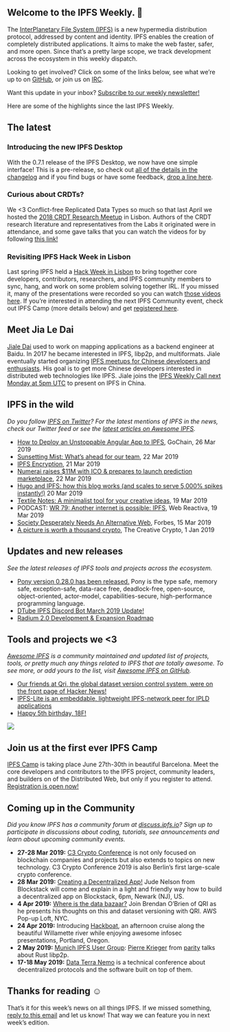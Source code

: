 ## Welcome to the IPFS Weekly. 👋

The [InterPlanetary File System (IPFS)](https://ipfs.io/) is a new hypermedia distribution protocol, addressed by content and identity. IPFS enables the creation of completely distributed applications. It aims to make the web faster, safer, and more open. Since that’s a pretty large scope, we track development across the ecosystem in this weekly dispatch.

Looking to get involved? Click on some of the links below, see what we’re up to on [GitHub](https://github.com/ipfs), or join us on [IRC](https://riot.im/app/#/room/#ipfs:matrix.org).

Want this update in your inbox? [Subscribe to our weekly newsletter!](https://tinyletter.com/ipfsnewsletter)

Here are some of the highlights since the last IPFS Weekly.


## The latest

### Introducing the new IPFS Desktop

With the 0.7.1 release of the IPFS Desktop, we now have one simple interface! This is a pre-release, so check out [all of the details in the changelog](https://github.com/ipfs-shipyard/ipfs-desktop/releases/tag/v0.7.1) and if you find bugs or have some feedback, [drop a line here](https://github.com/ipfs-shipyard/ipfs-desktop/issues/new).

### Curious about CRDTs?

We <3 Conflict-free Replicated Data Types so much so that last April we hosted the [2018 CRDT Research Meetup](https://blog.ipfs.io/67-crdt-research-meetup/) in Lisbon. Authors of the CRDT research literature and representatives from the Labs it originated were in attendance, and some gave talks that you can watch the videos for by following [this link!](https://blog.ipfs.io/67-crdt-research-meetup/)

### Revisiting IPFS Hack Week in Lisbon

Last spring IPFS held a [Hack Week in Lisbon](https://blog.ipfs.io/74-lisbon-hack-week/) to bring together core developers, contributors, researchers, and IPFS community members to sync, hang, and work on some problem solving together IRL. If you missed it, many of the presentations were recorded so you can watch [those videos here](https://blog.ipfs.io/74-lisbon-hack-week/). If you’re interested in attending the next IPFS Community event, check out IPFS Camp (more details below) and get [registered here](https://camp.ipfs.io/).


## Meet Jia Le Dai

[Jiale Dai](https://twitter.com/daijiale6239) used to work on mapping applications as a backend engineer at Baidu. In 2017 he became interested in IPFS, libp2p, and multiformats. Jiale eventually started organizing [IPFS meetups for Chinese developers and enthusiasts](https://mp.weixin.qq.com/s/NrvZo5_hLD_CIXpZFPARbg). His goal is to get more Chinese developers interested in distributed web technologies like IPFS. Jiale joins the [IPFS Weekly Call next Monday at 5pm UTC](https://github.com/ipfs/team-mgmt#-ipfs-weekly-call--formerly-known-as-ipfs-all-hands-call) to present on IPFS in China.


## IPFS in the wild
*Do you follow [IPFS on Twitter](https://twitter.com/IPFSbot)? For the latest mentions of IPFS in the news, check our Twitter feed or see the [latest articles on Awesome IPFS](https://awesome.ipfs.io/categories/articles/).* 

+ [How to Deploy an Unstoppable Angular App to IPFS](https://medium.com/gochain/how-to-deploy-an-unstoppable-angular-app-to-ipfs-c2dabb52e517), GoChain, 26 Mar 2019
+ [Sunsetting Mist: What’s ahead for our team](https://medium.com/@avsa/sunsetting-mist-da21c8e943d2), 22 Mar 2019
+ [IPFS Encryption](https://medium.com/@theotherfruit/ipfs-encryption-492b004659d1), 21 Mar 2019
+ [Numerai raises $11M with ICO & prepares to launch prediction marketplace](https://ayo.news/2019/03/22/numerai-raises-11m-with-ico-prepares-to-launch-prediction-marketplace/), 22 Mar 2019
+ [Hugo and IPFS: how this blog works (and scales to serve 5,000% spikes instantly!)](https://withblue.ink/2019/03/20/hugo-and-ipfs-how-this-blog-works-and-scales.html) 20 Mar 2019
+ [Textile Notes: A minimalist tool for your creative ideas](https://medium.com/textileio/textile-notes-a-minimalist-tool-for-your-creative-ideas-68b9357d5cd0), 19 Mar 2019
+ PODCAST: [WR 79: Another internet is possible: IPFS](https://www.danielprimo.io/blog/otra-internet-es-posible-ipfs), Web Reactiva, 19 Mar 2019
+ [Society Desperately Needs An Alternative Web](https://www.forbes.com/sites/cognitiveworld/2019/03/15/society-desperately-needs-an-alternative-web/#155cd17424e3), Forbes, 15 Mar 2019
+ [A picture is worth a thousand crypto](https://thecreativecrypto.com/creating-a-creative-economy-interview-with-the-founders-of-crea/), The Creative Crypto, 1 Jan 2019


## Updates and new releases
*See the latest releases of IPFS tools and projects across the ecosystem.*

+ [Pony version 0.28.0 has been released.](https://www.ponylang.io/blog/2019/03/0.28.0-released/) Pony is the type safe, memory safe, exception-safe, data-race free, deadlock-free, open-source, object-oriented, actor-model, capabilities-secure, high-performance programming language.
+ [DTube IPFS Discord Bot March 2019 Update!](https://steemit.com/ipfs/@techcoderx/dtube-ipfs-discord-bot-march-2019-update-improved-file-pinning-node-stats-usage-data-command-and-more)
+ [Radium 2.0 Development & Expansion Roadmap](https://blog.radiumcore.org/radium-2-0-development-expansion-roadmap-updated-march-2019-382041249cf7) 


## Tools and projects we <3
*[Awesome IPFS](https://awesome.ipfs.io/) is a community maintained and updated list of projects, tools, or pretty much any things related to IPFS that are totally awesome. To see more, or add yours to the list, visit [Awesome IPFS on GitHub](https://github.com/ipfs/awesome-ipfs).* 

+ [Our friends at Qri, the global dataset version control system, were on the front page of Hacker News!](https://news.ycombinator.com/item?id=19470064)
+ [IPFS-Lite is an embeddable, lightweight IPFS-network peer for IPLD applications](https://github.com/hsanjuan/ipfs-lite)
+ [Happy 5th birthday, 18F!](https://18f.gsa.gov/2019/03/19/18F-5-Anniversary-achieve/)


![](https://ipfs.io/ipfs/Qmd11gtyigpCjo4MfzXuj9MKuMF3Dj1EZEvbNRZeQE1jd4)

## Join us at the first ever IPFS Camp

[IPFS Camp](https://blog.ipfs.io/72-ann-ipfs-camp/) is taking place June 27th-30th in beautiful Barcelona. Meet the core developers and contributors to the IPFS project, community leaders, and builders on of the Distributed Web, but only if you register to attend. [Registration is open now!](https://camp.ipfs.io/)
 
 
## Coming up in the Community
*Did you know IPFS has a community forum at [discuss.ipfs.io](https://discuss.ipfs.io/)? Sign up to participate in discussions about coding, tutorials, see announcements and learn about upcoming community events.*

+ **27-28 Mar 2019:** [C3 Crypto Conference](https://crypto-conference.com/) is not only focused on blockchain companies and projects but also extends to topics on new technology. C3 Crypto Conference 2019 is also Berlin’s first large-scale crypto conference.
+ **28 Mar 2019:** [Creating a Decentralized App!](https://www.meetup.com/Blockstack-Newark-the-New-Internet-for-Decentralized-Apps/events/257563100/?_xtd=gqFyqTE4NzU3MjE5NKFwo3dlYg&from=ref) Jude Nelson from Blockstack will come and explain in a light and friendly way how to build a decentralized app on Blockstack, 6pm, Newark (NJ), US.
+ **4 Apr 2019:** [Where is the data bazaar?](https://www.meetup.com/Deep-Learning-NYC/events/zztcfqyzgbgb/) Join Brendan O’Brien of QRI as he presents his thoughts on this and dataset versioning with QRI. AWS Pop-up Loft, NYC. 
+ **24 Apr 2019:** Introducing [Hackboat](https://hackboat.org/), an afternoon cruise along the beautiful Willamette river while enjoying awesome infosec presentations, Portland, Oregon.
+ **2 May 2019:** [Munich IPFS User Group](https://www.meetup.com/de-DE/Munich-IPFS-User-Group/events/259762490/): [Pierre Krieger](https://twitter.com/tomaka17) from [parity](https://www.parity.io/) talks about Rust libp2p.
+ **17-18 May 2019:** [Data Terra Nemo](https://dtn.is/) is a technical conference about decentralized protocols and the software built on top of them.

## Thanks for reading ☺️

That’s it for this week’s news on all things IPFS. If we missed something, [reply to this email](mailto:newsletter@ipfs.io) and let us know! That way we can feature you in next week’s edition. 
